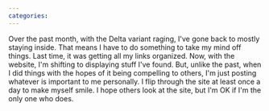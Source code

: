 ```yaml
---
categories: 
---
```


Over the past month, with the Delta variant raging, I've gone back to mostly staying inside. That means I have to do something to take my mind off things. Last time, it was getting all my links organized. Now, with the website, I'm shifting to displaying stuff I've found. But, unlike the past, when I did things with the hopes of it being compelling to others, I'm just posting whatever is important to me personally. I flip through the site at least once a day to make myself smile. I hope others look at the site, but I'm OK if I'm the only one who does.